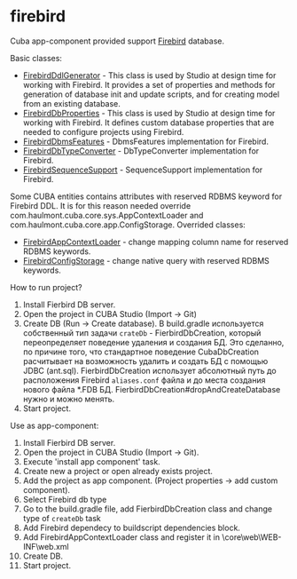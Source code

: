 # firebird
Cuba app-component provided support [Firebird](https://firebirdsql.org/) database.

Basic classes:
* [FirebirdDdlGenerator](https://github.com/comru/firebird/blob/master/modules/core/src/com/haulmont/studio/db/firebird/FirebirdDdlGenerator.groovy) -
 This class is used by Studio at design time for working with Firebird. It provides a set of properties and methods for generation of database init and update scripts, and for creating model from an existing database.
* [FirebirdDbProperties](https://github.com/comru/firebird/blob/master/modules/core/src/com/haulmont/studio/db/firebird/FirebirdDbProperties.groovy) -
 This class is used by Studio at design time for working with Firebird. It defines custom database properties that are needed to configure projects using Firebird.
* [FirebirdDbmsFeatures](https://github.com/comru/firebird/blob/master/modules/core/src/com/haulmont/cuba/core/sys/persistence/FirebirdDbmsFeatures.java) -
 DbmsFeatures implementation for Firebird.
* [FirebirdDbTypeConverter](https://github.com/comru/firebird/blob/master/modules/core/src/com/haulmont/cuba/core/sys/persistence/FirebirdDbTypeConverter.java) -
 DbTypeConverter implementation for Firebird.
* [FirebirdSequenceSupport](https://github.com/comru/firebird/blob/master/modules/core/src/com/haulmont/cuba/core/sys/persistence/FirebirdSequenceSupport.java) -
 SequenceSupport implementation for Firebird.

Some CUBA entities contains attributes with reserved RDBMS keyword for Firebird DDL.
 It is for this reason needed override com.haulmont.cuba.core.sys.AppContextLoader and com.haulmont.cuba.core.app.ConfigStorage.
 Overrided classes:

* [FirebirdAppContextLoader](https://github.com/comru/firebird/blob/master/modules/core/src/com/company/firebird4/core/FirebirdAppContextLoader.java) -
 change mapping column name for reserved RDBMS keywords.
* [FirebirdConfigStorage](https://github.com/comru/firebird/blob/master/modules/core/src/com/company/firebird4/core/FirebirdConfigStorage.java) -
 change native query with reserved RDBMS keywords.

How to run project?
1. Install Fierbird DB server.
2. Open the project in CUBA Studio (Import -> Git)
3. Create DB (Run -> Create database). В build.gradle используется собственный тип задачи `crateDb` - FierbirdDbCreation,
 который переопределяет поведение удаления и создания БД. Это сделанно, по причине того, что стандартное поведение
  CubaDbCreation расчитывает на возможность удалить и создать БД c помощью JDBC (ant.sql).
  FierbirdDbCreation использует абсолютный путь до расположения Firebird `aliases.conf` файла и
  до места создания нового файла *.FDB БД. FierbirdDbCreation#dropAndCreateDatabase нужно и можно менять.
4. Start project.

Use as app-component:

1. Install Fierbird DB server.
2. Open the project in CUBA Studio (Import -> Git).
3. Execute 'install app component' task.
4. Create new a project or open already exists project.
5. Add the project as app component. (Project properties -> add custom component).
6. Select Firebird db type
6. Go to the build.gradle file, add FierbirdDbCreation class and change type of `createDb` task
7. Add Firebird dependecy to buildscript dependencies block.
8. Add FirebirdAppContextLoader class and register it in \core\web\WEB-INF\web.xml
9. Create DB.
10. Start project.


